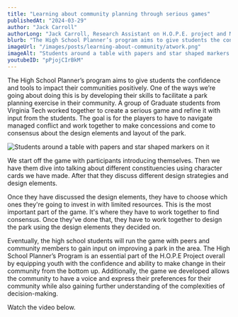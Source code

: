 ```yaml
---
title: "Learning about community planning through serious games"
publishedAt: "2024-03-29"
author: "Jack Carroll"
authorLong: "Jack Carroll, Research Assistant on H.O.P.E. project and Master's student in Urban and Regional Planning at Virginia Tech"
blurb: "The High School Planner’s program aims to give students the confidence and tools to impact their communities positively. One of the ways we’re going about doing this is by developing their skills to facilitate a park planning exercise in their community."
imageUrl: "/images/posts/learning-about-community/atwork.png"
imageAlt: "Students around a table with papers and star shaped markers on it"
youtubeID: "pPjojCIrBkM"
---
```


The High School Planner’s program aims to give students the confidence and tools to impact their communities positively. One of the ways we’re going about doing this is by developing their skills to facilitate a park planning exercise in their community. A group of Graduate students from Virginia Tech worked together to create a serious game and refine it with input from the students. The goal is for the players to have to navigate managed conflict and work together to make concessions and come to consensus about the design elements and layout of the park. 

![Students around a table with papers and star shaped markers on it](/images/posts/learning-about-community/atwork.png) 

We start off the game with participants introducing themselves. Then we have them dive into talking about different constituencies using character cards we have made. After that they discuss different design strategies and design elements. 

Once they have discussed the design elements, they have to choose which ones they're going to invest in with limited resources. This is the most important part of the game. It's where they have to work together to find consensus. Once they've done that, they have to work together to design the park using the design elements they decided on.

Eventually, the high school students will run the game with peers and community members to gain input on improving a park in the area. The High School Planner’s Program is an essential part of the H.O.P.E Project overall by equipping youth with the confidence and ability to make change in their community from the bottom up. Additionally, the game we developed allows the community to have a voice and express their preferences for their community while also gaining further understanding of the complexities of decision-making.

Watch the video below.